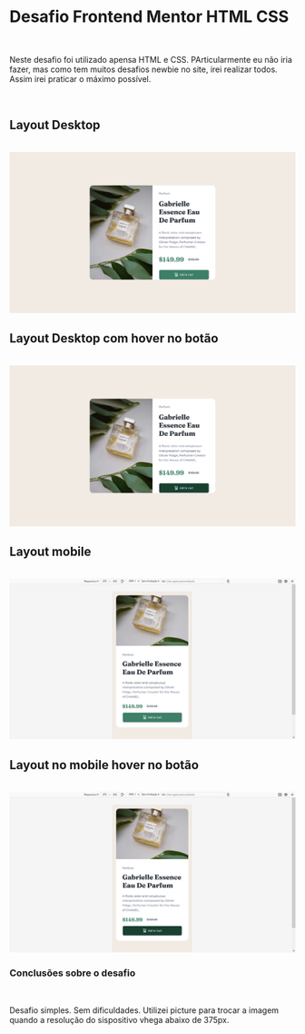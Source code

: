<h1>Desafio Frontend Mentor HTML CSS</h1>
<br>
<p>Neste desafio foi utilizado apensa HTML e CSS. PArticularmente eu não iria fazer, mas como tem muitos desafios newbie no site, irei realizar todos. Assim irei praticar o máximo possível. </p>
<br>
<h2>Layout Desktop </h2>
<br>
<img src="print1.png">
<br>
<h2>Layout Desktop com hover no botão</h2>
<br>
<img src="print2.png">
<br>
<h2>Layout mobile</h2>
<br>
<img src="print3.png">
<br>
<h2>Layout no mobile hover no botão</h2>
<br>
<img src="print4.png">
<br>
<h3>Conclusões sobre o desafio</h3>
<br>
<p>Desafio simples. Sem dificuldades. Utilizei picture para trocar a imagem quando a resolução do sispositivo vhega abaixo de 375px.</p>
